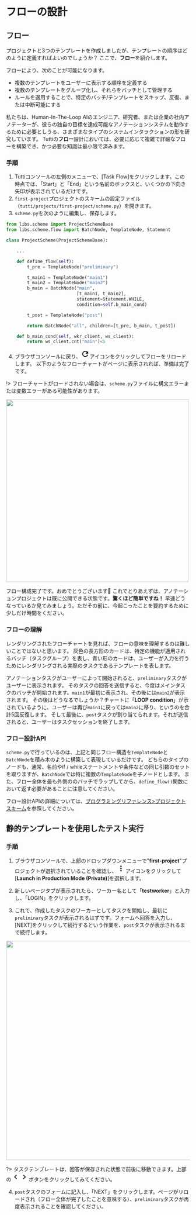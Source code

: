 # フローの設計

## フロー

プロジェクトと3つのテンプレートを作成しましたが、テンプレートの順序はどのように定義すればよいのでしょうか？
ここで、**フロー**を紹介します。

フローにより、次のことが可能になります。
- 複数のテンプレートをユーザーに表示する順序を定義する
- 複数のテンプレートをグループ化し、それらをバッチとして管理する
- ルールを適用することで、特定のバッチ/テンプレートをスキップ、反復、または中断可能にする

私たちは、Human-In-The-Loop AIのエンジニア、研究者、または企業の社内アノテーターが、彼らの独自の目標を達成可能なアノテーションシステムを動作するために必要としうる、さまざまなタイプのシステムインタラクションの形を研究しています。
Tuttiの**フロー**設計においては、必要に応じて複雑で詳細なフローを構築でき、かつ必要な知識は最小限で済みます。

### 手順

1. Tuttiコンソールの左側のメニューで、[Task Flow]をクリックします。この時点では、「Start」と「End」という名前のボックスと、いくつかの下向き矢印が表示されているだけです。
2. `first-project`プロジェクトのスキームの設定ファイル（`tutti/projects/first-project/scheme.py`）を開きます。
3. `scheme.py`を次のように編集し、保存します。

```python
from libs.scheme import ProjectSchemeBase
from libs.scheme.flow import BatchNode, TemplateNode, Statement

class ProjectScheme(ProjectSchemeBase):

    ...

    def define_flow(self):
        t_pre = TemplateNode("preliminary")

        t_main1 = TemplateNode("main1")
        t_main2 = TemplateNode("main2")
        b_main = BatchNode("main",
                           [t_main1, t_main2],
                           statement=Statement.WHILE,
                           condition=self.b_main_cond)

        t_post = TemplateNode("post")

        return BatchNode("all", children=[t_pre, b_main, t_post])

    def b_main_cond(self, wkr_client, ws_client): 
        return ws_client.cnt("main")<5
  ```
4. ブラウザコンソールに戻り、<svg width="24" height="24" viewBox="0 0 24 24"><path d="M17.65,6.35C16.2,4.9 14.21,4 12,4A8,8 0 0,0 4,12A8,8 0 0,0 12,20C15.73,20 18.84,17.45 19.73,14H17.65C16.83,16.33 14.61,18 12,18A6,6 0 0,1 6,12A6,6 0 0,1 12,6C13.66,6 15.14,6.69 16.22,7.78L13,11H20V4L17.65,6.35Z" /></svg>アイコンをクリックしてフローをリロードします。
以下のようなフローチャートがページに表示されれば、準備は完了です。

!> フローチャートがロードされない場合は、`scheme.py`ファイルに構文エラーまたは変数エラーがある可能性があります。

  <img src="./_media/flow.png" width="500" />

フロー構成完了です。おめでとうございます:tada:
これでとりあえずは、アノテーションプロジェクトは既に公開できる状態です。**驚くほど簡単ですね！**
早速どうなっているか見てみましょう。ただその前に、今起こったことを要約するために少しだけ時間をください。

### フローの理解

レンダリングされたフローチャートを見れば、フローの意味を理解するのは難しいことではないと思います。
灰色の長方形のカードは、特定の機能が適用されるバッチ（タスクグループ）を表し、青い形のカードは、ユーザーが入力を行うためにレンダリングされる実際のタスクであるテンプレートを表します。

アノテーションタスクがユーザーによって開始されると、`preliminary`タスクがユーザーに表示されます。
そのタスクの回答を送信すると、今度はメインタスクのバッチが開始されます。`main1`が最初に表示され、その後には`main2`が表示されます。
その後はどうなるでしょうか？チャートに「**LOOP condition**」が示されているように、ユーザーは再び`main1`に戻っては`main2`に移り、というのを合計5回反復します。
そして最後に、`post`タスクが割り当てられます。それが送信されると、ユーザーはタスクセッションを終了します。

### フロー設計API

`scheme.py`で行っているのは、上記と同じフロー構造を`TemplateNode`と`BatchNode`を積み木のように構築して表現しているだけです。
どちらのタイプのノードも、通常、名前やif / whileステートメントや条件などの同じ引数のセットを取りますが、`BatchNode`では特に複数の`TemplateNode`を子ノードとします。
また、フロー全体を最も外側ののバッチでラップしてから、`define_flow()`関数において返す必要があることに注意してください。

フロー設計APIの詳細については、[プログラミングリファレンス>プロジェクトスキーム](./guide/ref_scheme)を参照してください。

## 静的テンプレートを使用したテスト実行

### 手順

1. ブラウザコンソールで、上部のドロップダウンメニューで"**first-project**"プロジェクトが選択されていることを確認し、<svg width="24" height="24" viewBox="0 0 24 24"><path d="M12,16A2,2 0 0,1 14,18A2,2 0 0,1 12,20A2,2 0 0,1 10,18A2,2 0 0,1 12,16M12,10A2,2 0 0,1 14,12A2,2 0 0,1 12,14A2,2 0 0,1 10,12A2,2 0 0,1 12,10M12,4A2,2 0 0,1 14,6A2,2 0 0,1 12,8A2,2 0 0,1 10,6A2,2 0 0,1 12,4Z" /></svg>アイコンをクリックして[**Launch in Production Mode (Private)**]を選択します。

2. 新しいページタブが表示されたら、ワーカー名として「**testworker**」と入力し、「LOGIN」をクリックします。

3. これで、作成したタスクのワーカーとしてタスクを開始し、最初に`preliminary`タスクが表示されるはずです。フォームへ回答を入力し、[NEXT]をクリックして続行するという作業を、`post`タスクが表示されるまで続行します。

  <img src="./_media/task-sample.gif" width="600" />
  
  ?> タスクテンプレートは、回答が保存された状態で前後に移動できます。上部の<svg width="24" height="24" viewBox="0 0 24 24"><path d="M15.41,16.58L10.83,12L15.41,7.41L14,6L8,12L14,18L15.41,16.58Z" /></svg><svg width="24" height="24" viewBox="0 0 24 24"><path d="M8.59,16.58L13.17,12L8.59,7.41L10,6L16,12L10,18L8.59,16.58Z" /></svg>ボタンをクリックしてみてください。

4. `post`タスクのフォームに記入し、「NEXT」をクリックします。ページがリロードされ（フロー全体が完了したことを意味する）、`preliminary`タスクが再度表示されることを確認してください。

